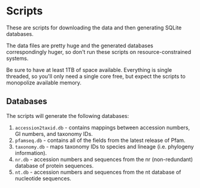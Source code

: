 # Scripts

These are scripts for downloading the data and then generating SQLite
databases.

The data files are pretty huge and the generated databases correspondingly
huger, so don't run these scripts on resource-constrained systems.

Be sure to have at least 1TB of space available. Everything is single threaded,
so you'll only need a single core free, but expect the scripts to monopolize
available memory.

## Databases

The scripts will generate the following databases:

1. `accession2taxid.db` - contains mappings between accession numbers, GI
   numbers, and taxonomy IDs.
2. `pfamseq.db` - contains all of the fields from the latest release of Pfam.
3. `taxonomy.db` - maps taxonomy IDs to species and lineage (i.e. phylogeny
   information).
4. `nr.db` - accession numbers and sequences from the nr (non-redundant)
   database of protein sequences.
5. `nt.db` - accession numbers and sequences from the nt database of nucleotide
   sequences.
